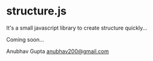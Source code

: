 structure.js
============

It's a small javascript library to create structure quickly...



Coming soon...

Anubhav Gupta 
anubhav200@gmail.com